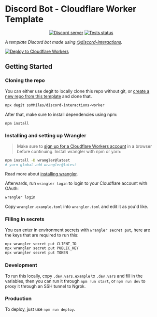 # Discord Bot - Cloudflare Worker Template
<div align="center">
  <p>
    <a href="https://discord.gg/BTXJmW4Bh7"><img src="https://img.shields.io/discord/395423304112013334?logo=discord&logoColor=white" alt="Discord server" /></a>
    <a href="https://github.com/ssMMiles/discord-interactions/actions"><img src="https://github.com/ssMMiles/interactions.ts/actions/workflows/tests.yml/badge.svg" alt="Tests status" /></a>
  </p>
</div>

*A template Discord bot made using [@discord-interactions](https://github.com/ssMMiles/discord-interactions).*

[![Deploy to Cloudflare Workers](https://deploy.workers.cloudflare.com/button)](https://deploy.workers.cloudflare.com/?url=https://github.com/ssMMiles/discord-interactions-worker)

## Getting Started
### Cloning the repo
You can either use degit to locally clone this repo without git, or [create a new repo from this template](https://github.com/ssMMiles/discord-interactions-worker/generate) and clone that.
```sh
npx degit ssMMiles/discord-interactions-worker
```

After that, make sure to install dependencies using npm:
```sh
npm install
```

### Installing and setting up Wrangler
> Make sure to [sign up for a Cloudflare Workers account](https://dash.cloudflare.com/sign-up/workers) in a browser before continuing.
Install wrangler with npm or yarn:
```sh
npm install -D wrangler@latest
# yarn global add wrangler@latest
```
Read more about [installing wrangler](https://developers.cloudflare.com/workers/cli-wrangler/install-update).

Afterwards, run `wrangler login` to login to your Cloudflare account with OAuth:
```sh
wrangler login
```

Copy `wrangler.example.toml` into `wrangler.toml` and edit it as you'd like.

### Filling in secrets
You can enter in environment secrets with `wrangler secret put`, here are the keys that are required to run this:
```sh
npx wrangler secret put CLIENT_ID
npx wrangler secret put PUBLIC_KEY
npx wrangler secret put TOKEN
```

### Development
To run this locally, copy `.dev.vars.example` to `.dev.vars` and fill in the variables, then you can run it through `npm run start`, or `npm run dev` to proxy it through an SSH tunnel to Ngrok.

### Production
To deploy, just use `npm run deploy`.
